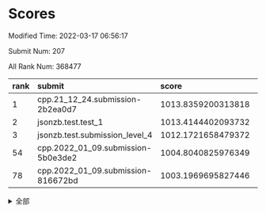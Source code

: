 # Scores

Modified Time: 2022-03-17 06:56:17

Submit Num: 207

All Rank Num: 368477

| rank |               submit               |       score        |       sigma        | pk_num |
| :--- | :--------------------------------- | :----------------- | :----------------- | :----- |
| 1    | cpp.21_12_24.submission-2b2ea0d7   | 1013.8359200313818 | 0.8073010633950838 | 7125   |
| 2    | jsonzb.test.test_1                 | 1013.4144402093732 | 0.8414256067294746 | 7115   |
| 3    | jsonzb.test.submission_level_4     | 1012.1721658479372 | 0.7913368261179082 | 7124   |
| 54   | cpp.2022_01_09.submission-5b0e3de2 | 1004.8040825976349 | 0.7220346110888065 | 7118   |
| 78   | cpp.2022_01_09.submission-816672bd | 1003.1969695827446 | 0.7164658388325974 | 7121   |


<details>
<summary>全部</summary>

| rank |                 submit                 |       score        |       sigma        | pk_num |
| :--- | :------------------------------------- | :----------------- | :----------------- | :----- |
| 1    | cpp.21_12_24.submission-2b2ea0d7       | 1013.8359200313818 | 0.8073010633950838 | 7125   |
| 2    | jsonzb.test.test_1                     | 1013.4144402093732 | 0.8414256067294746 | 7115   |
| 3    | jsonzb.test.submission_level_4         | 1012.1721658479372 | 0.7913368261179082 | 7124   |
| 4    | gobigger.level_3.submission_level_3_39 | 1011.9204843995348 | 0.781334815638468  | 7119   |
| 5    | gobigger.level_3.submission_level_3_12 | 1011.8156371143501 | 0.7807037251857106 | 7119   |
| 6    | gobigger.level_3.submission_level_3_5  | 1011.7606835304467 | 0.7598146003047546 | 7120   |
| 7    | gobigger.level_3.submission_level_3_3  | 1011.4756374961165 | 0.8207851402561503 | 7121   |
| 8    | gobigger.level_3.submission_level_3_23 | 1011.4577294264391 | 0.7661771829404496 | 7122   |
| 9    | gobigger.level_3.submission_level_3_4  | 1011.4055329571801 | 0.7755128615029875 | 7123   |
| 10   | gobigger.level_3.submission_level_3_18 | 1010.9566602052925 | 0.7741590223840943 | 7120   |
| 11   | gobigger.level_3.submission_level_3_6  | 1010.8239698250528 | 0.7888349148793551 | 7116   |
| 12   | gobigger.level_3.submission_level_3_47 | 1010.8063675026434 | 0.7754582137636402 | 7121   |
| 13   | gobigger.level_3.submission_level_3_45 | 1010.7571682633254 | 0.778328340738428  | 7120   |
| 14   | gobigger.level_3.submission_level_3_9  | 1010.7454577537292 | 0.7757252405327403 | 7123   |
| 15   | gobigger.level_3.submission_level_3_28 | 1010.7340364380685 | 0.781114250930819  | 7122   |
| 16   | gobigger.level_3.submission_level_3_16 | 1010.6813801300747 | 0.769851101222508  | 7120   |
| 17   | gobigger.level_3.submission_level_3_38 | 1010.5974640900171 | 0.7551991270225801 | 7122   |
| 18   | gobigger.level_3.submission_level_3_37 | 1010.5850770495408 | 0.7708530062335676 | 7119   |
| 19   | gobigger.level_3.submission_level_3_25 | 1010.5079136172662 | 0.771638253748591  | 7127   |
| 20   | gobigger.level_3.submission_level_3_22 | 1010.4777892832656 | 0.7581664125917591 | 7118   |
| 21   | gobigger.level_3.submission_level_3_24 | 1010.4247510664749 | 0.7464170545116285 | 7117   |
| 22   | gobigger.level_3.submission_level_3_17 | 1010.3398541964764 | 0.7590604887105202 | 7118   |
| 23   | gobigger.level_3.submission_level_3_34 | 1010.3352095219825 | 0.7785595332192713 | 7117   |
| 24   | gobigger.level_3.submission_level_3_31 | 1010.2407484905342 | 0.7710861090272472 | 7124   |
| 25   | gobigger.level_3.submission_level_3_1  | 1010.1941351792287 | 0.763333330652276  | 7121   |
| 26   | gobigger.level_3.submission_level_3_0  | 1010.1774540655816 | 0.7495031784600331 | 7122   |
| 27   | gobigger.level_3.submission_level_3_36 | 1010.1588547699014 | 0.7545886343133907 | 7124   |
| 28   | gobigger.level_3.submission_level_3_2  | 1010.1447907569781 | 0.7533135474794548 | 7120   |
| 29   | gobigger.level_3.submission_level_3_29 | 1010.0943607922144 | 0.7499109007471443 | 7117   |
| 30   | gobigger.level_3.submission_level_3_26 | 1010.0578313135842 | 0.7438212173147454 | 7119   |
| 31   | gobigger.level_3.submission_level_3_35 | 1010.0470795285919 | 0.775812558907304  | 7120   |
| 32   | gobigger.level_3.submission_level_3_33 | 1009.9992257039188 | 0.7577070648293354 | 7121   |
| 33   | gobigger.level_3.submission_level_3_41 | 1009.9870743068317 | 0.7826012001640951 | 7120   |
| 34   | gobigger.level_3.submission_level_3_48 | 1009.9595167497702 | 0.7644895126464506 | 7124   |
| 35   | gobigger.level_3.submission_level_3_7  | 1009.9387663527287 | 0.7587310491851152 | 7118   |
| 36   | gobigger.level_3.submission_level_3_11 | 1009.9309408297992 | 0.7512453074481347 | 7118   |
| 37   | gobigger.level_3.submission_level_3_27 | 1009.9173491961179 | 0.7508585871737296 | 7126   |
| 38   | gobigger.level_3.submission_level_3_30 | 1009.9106833051138 | 0.7830337018851647 | 7121   |
| 39   | gobigger.level_3.submission_level_3_19 | 1009.88015190801   | 0.7711155040338252 | 7117   |
| 40   | gobigger.level_3.submission_level_3_13 | 1009.8679153320401 | 0.7283223608729941 | 7122   |
| 41   | gobigger.level_3.submission_level_3_15 | 1009.7153957136277 | 0.7638543417419301 | 7121   |
| 42   | gobigger.level_3.submission_level_3_20 | 1009.6581630082775 | 0.7489206405718714 | 7124   |
| 43   | gobigger.level_3.submission_level_3_10 | 1009.6005706968004 | 0.745037958333897  | 7121   |
| 44   | gobigger.level_3.submission_level_3_8  | 1009.5947756488308 | 0.7537910955323147 | 7126   |
| 45   | gobigger.level_3.submission_level_3_42 | 1009.5755958297194 | 0.7687616072687862 | 7123   |
| 46   | gobigger.level_3.submission_level_3_43 | 1009.5429579586275 | 0.7691686582382833 | 7117   |
| 47   | gobigger.level_3.submission_level_3_46 | 1009.4663915813624 | 0.7667128758143789 | 7121   |
| 48   | gobigger.level_3.submission_level_3_40 | 1009.3662000441876 | 0.7619503611687012 | 7123   |
| 49   | gobigger.level_3.submission_level_3_14 | 1009.0817512940093 | 0.7371938129394325 | 7121   |
| 50   | gobigger.level_3.submission_level_3_21 | 1009.0437698500344 | 0.7709238459297353 | 7122   |
| 51   | gobigger.level_3.submission_level_3_44 | 1008.8102039499312 | 0.7290745046091909 | 7124   |
| 52   | gobigger.level_3.submission_level_3_32 | 1008.5584076493701 | 0.7481298538595452 | 7120   |
| 53   | gobigger.level_3.submission_level_3_49 | 1008.3724960811365 | 0.7457451296953719 | 7128   |
| 54   | cpp.2022_01_09.submission-5b0e3de2     | 1004.8040825976349 | 0.7220346110888065 | 7118   |
| 55   | gobigger.level_1.submission_level_1_42 | 1004.3049338167257 | 0.7314915672108877 | 7117   |
| 56   | gobigger.level_1.submission_level_1_11 | 1004.2833233696582 | 0.7119332620498428 | 7124   |
| 57   | gobigger.level_1.submission_level_1_48 | 1004.2248938014345 | 0.7211342921841029 | 7119   |
| 58   | gobigger.level_1.submission_level_1_3  | 1004.1999555738295 | 0.7208701798589263 | 7118   |
| 59   | gobigger.level_1.submission_level_1_20 | 1003.9284525976461 | 0.7156392074278823 | 7121   |
| 60   | gobigger.level_1.submission_level_1_12 | 1003.8787550557306 | 0.7164940946318586 | 7122   |
| 61   | gobigger.level_1.submission_level_1_45 | 1003.8477148132209 | 0.7307523448072232 | 7120   |
| 62   | gobigger.level_1.submission_level_1_38 | 1003.7934825787813 | 0.7293208838496599 | 7113   |
| 63   | gobigger.level_1.submission_level_1_36 | 1003.7209592182402 | 0.7264969120655201 | 7121   |
| 64   | gobigger.level_1.submission_level_1_18 | 1003.6529832774892 | 0.7173775569730898 | 7119   |
| 65   | gobigger.level_1.submission_level_1_29 | 1003.6361885954243 | 0.7322722303455323 | 7120   |
| 66   | gobigger.level_1.submission_level_1_39 | 1003.5975302281681 | 0.7124062684289337 | 7114   |
| 67   | gobigger.level_1.submission_level_1_25 | 1003.533851910852  | 0.7230286579739951 | 7118   |
| 68   | gobigger.level_1.submission_level_1_15 | 1003.5265307535018 | 0.7184569468833618 | 7118   |
| 69   | gobigger.level_1.submission_level_1_14 | 1003.5178006013599 | 0.7104885163597386 | 7120   |
| 70   | gobigger.level_1.submission_level_1_44 | 1003.5027581372999 | 0.7125320348183549 | 7124   |
| 71   | gobigger.level_1.submission_level_1_33 | 1003.4476315129197 | 0.7143927537656786 | 7122   |
| 72   | gobigger.level_1.submission_level_1_40 | 1003.4071202043443 | 0.7044424492430166 | 7120   |
| 73   | gobigger.level_1.submission_level_1_6  | 1003.3498197070767 | 0.7094711218898538 | 7124   |
| 74   | gobigger.level_1.submission_level_1_26 | 1003.3247222341877 | 0.7185397968663215 | 7122   |
| 75   | gobigger.level_1.submission_level_1_47 | 1003.324231865394  | 0.7199937378297043 | 7120   |
| 76   | gobigger.level_1.submission_level_1_2  | 1003.2898609732445 | 0.7278131161971794 | 7119   |
| 77   | gobigger.level_1.submission_level_1_43 | 1003.225655690208  | 0.7203262226753743 | 7121   |
| 78   | cpp.2022_01_09.submission-816672bd     | 1003.1969695827446 | 0.7164658388325974 | 7121   |
| 79   | gobigger.level_1.submission_level_1_7  | 1003.1656073899675 | 0.7214671579426237 | 7123   |
| 80   | gobigger.level_1.submission_level_1_9  | 1003.1389331377502 | 0.7186139245393883 | 7120   |
| 81   | gobigger.level_1.submission_level_1_37 | 1003.1121842429108 | 0.7242369837764188 | 7123   |
| 82   | gobigger.level_1.submission_level_1_28 | 1003.0975187617535 | 0.70214136969218   | 7115   |
| 83   | gobigger.level_1.submission_level_1_49 | 1003.0280164815365 | 0.7156369346331303 | 7121   |
| 84   | gobigger.level_1.submission_level_1_19 | 1003.0263299261477 | 0.7168278660683898 | 7115   |
| 85   | gobigger.level_1.submission_level_1_10 | 1002.9462654756326 | 0.7168072708661842 | 7118   |
| 86   | gobigger.level_1.submission_level_1_16 | 1002.9417934476293 | 0.7211799367765207 | 7126   |
| 87   | gobigger.level_1.submission_level_1_27 | 1002.9172300801565 | 0.7229984473714511 | 7122   |
| 88   | gobigger.level_1.submission_level_1_22 | 1002.9044305855024 | 0.702299482186886  | 7122   |
| 89   | gobigger.level_1.submission_level_1_17 | 1002.8480714593787 | 0.7141695414281097 | 7120   |
| 90   | gobigger.level_1.submission_level_1_30 | 1002.758338259361  | 0.71085133362149   | 7122   |
| 91   | gobigger.level_1.submission_level_1_31 | 1002.7516954752626 | 0.7040985986751296 | 7113   |
| 92   | gobigger.level_1.submission_level_1_1  | 1002.7291423504543 | 0.7185020594832464 | 7122   |
| 93   | gobigger.level_1.submission_level_1_34 | 1002.713977435266  | 0.7149201555508778 | 7115   |
| 94   | gobigger.level_1.submission_level_1_5  | 1002.6820954785321 | 0.7231171578290897 | 7115   |
| 95   | gobigger.level_1.submission_level_1_41 | 1002.6322551070629 | 0.7146963423915959 | 7119   |
| 96   | gobigger.level_1.submission_level_1_35 | 1002.5829299889173 | 0.7132191289814219 | 7121   |
| 97   | gobigger.level_1.submission_level_1_23 | 1002.565560197656  | 0.7123441465587252 | 7123   |
| 98   | gobigger.level_1.submission_level_1_24 | 1002.5290358444873 | 0.7214952295768142 | 7120   |
| 99   | gobigger.level_1.submission_level_1_21 | 1002.526985854941  | 0.7036751529798794 | 7118   |
| 100  | gobigger.level_1.submission_level_1_4  | 1002.3944420075123 | 0.7043585586822496 | 7119   |
| 101  | gobigger.level_1.submission_level_1_13 | 1002.3614661830535 | 0.7178284270268506 | 7122   |
| 102  | gobigger.level_1.submission_level_1_8  | 1002.2173482717384 | 0.7119536854848386 | 7112   |
| 103  | gobigger.level_1.submission_level_1_0  | 1001.9971275862742 | 0.7100651222186042 | 7119   |
| 104  | gobigger.level_1.submission_level_1_46 | 1001.9960735784286 | 0.6926374676562947 | 7122   |
| 105  | gobigger.level_1.submission_level_1_32 | 1001.4284750335586 | 0.7172876542019482 | 7114   |
| 106  | gobigger.random.submission_random_17   | 997.709510829388   | 0.6946844490127329 | 7121   |
| 107  | gobigger.random.submission_random_10   | 997.2734912035351  | 0.7045022913944402 | 7122   |
| 108  | gobigger.random.submission_random_46   | 997.2240295801404  | 0.7216192523709871 | 7121   |
| 109  | gobigger.random.submission_random_48   | 997.1118554207912  | 0.7193263265112354 | 7120   |
| 110  | gobigger.random.submission_random_14   | 996.9804334502154  | 0.7091274560468136 | 7122   |
| 111  | gobigger.random.submission_random_49   | 996.82935670552    | 0.7183552981032825 | 7116   |
| 112  | gobigger.random.submission_random_6    | 996.7829846924695  | 0.7114228364529647 | 7119   |
| 113  | gobigger.random.submission_random_36   | 996.7263547912878  | 0.7083819730823013 | 7123   |
| 114  | gobigger.random.submission_random_38   | 996.7218030603975  | 0.7109254470136875 | 7119   |
| 115  | gobigger.random.submission_random_44   | 996.6531932840421  | 0.7051909268268219 | 7122   |
| 116  | gobigger.random.submission_random_16   | 996.5785091313132  | 0.7051340485769839 | 7127   |
| 117  | gobigger.random.submission_random_12   | 996.4831503604885  | 0.7131661653704335 | 7120   |
| 118  | gobigger.random.submission_random_34   | 996.3974488745595  | 0.7026278294318885 | 7120   |
| 119  | gobigger.random.submission_random_28   | 996.3614132329283  | 0.6951341616435049 | 7125   |
| 120  | gobigger.random.submission_random_47   | 996.3564468279691  | 0.7047796980353015 | 7122   |
| 121  | gobigger.random.submission_random_18   | 996.1967872504187  | 0.7026348537688902 | 7121   |
| 122  | gobigger.random.submission_random_2    | 996.1830410676364  | 0.7105297185286347 | 7122   |
| 123  | gobigger.random.submission_random_0    | 996.1437511990864  | 0.6996376486845273 | 7119   |
| 124  | gobigger.random.submission_random_3    | 996.1218901654954  | 0.7102596739419434 | 7120   |
| 125  | gobigger.random.submission_random_30   | 996.1117770508212  | 0.7130919145985296 | 7124   |
| 126  | gobigger.random.submission_random_45   | 996.1069899212     | 0.7052991190873331 | 7122   |
| 127  | gobigger.random.submission_random_21   | 996.0940693284314  | 0.7184528201475663 | 7118   |
| 128  | gobigger.random.submission_random_27   | 995.9922974932613  | 0.7153890298595516 | 7118   |
| 129  | gobigger.random.submission_random_19   | 995.9906293153871  | 0.7079785858470061 | 7123   |
| 130  | gobigger.random.submission_random_29   | 995.9655333954954  | 0.7085827606552554 | 7121   |
| 131  | gobigger.random.submission_random_4    | 995.9638055520126  | 0.7131133584243565 | 7120   |
| 132  | gobigger.random.submission_random_35   | 995.9321385337298  | 0.7143277520247568 | 7118   |
| 133  | gobigger.random.submission_random_41   | 995.9313255586848  | 0.7188935225049913 | 7119   |
| 134  | gobigger.random.submission_random_40   | 995.9255694281167  | 0.7218162549121637 | 7125   |
| 135  | gobigger.random.submission_random_15   | 995.897592787469   | 0.7130870021693287 | 7123   |
| 136  | gobigger.random.submission_random_31   | 995.7373516498506  | 0.7226960729679022 | 7117   |
| 137  | gobigger.random.submission_random_20   | 995.713530436453   | 0.7128466665014077 | 7117   |
| 138  | gobigger.random.submission_random_42   | 995.6864429112604  | 0.7182064543479094 | 7119   |
| 139  | gobigger.random.submission_random_43   | 995.6823881801851  | 0.7034981390666561 | 7120   |
| 140  | gobigger.random.submission_random_26   | 995.4459332095427  | 0.7158094554853474 | 7120   |
| 141  | gobigger.random.submission_random_11   | 995.4379156473218  | 0.7117862587675271 | 7120   |
| 142  | gobigger.random.submission_random_32   | 995.4352555583197  | 0.7099441049561982 | 7121   |
| 143  | gobigger.random.submission_random_8    | 995.3729779371906  | 0.7118689421322243 | 7123   |
| 144  | gobigger.random.submission_random_7    | 995.364170479193   | 0.7073093205651109 | 7120   |
| 145  | gobigger.random.submission_random_23   | 995.263628113422   | 0.7205405322128342 | 7126   |
| 146  | gobigger.random.submission_random_1    | 995.2510642079627  | 0.7155675764989287 | 7120   |
| 147  | gobigger.random.submission_random_37   | 995.1769608041861  | 0.7063507365935464 | 7116   |
| 148  | gobigger.random.submission_random_25   | 995.1578147345898  | 0.7130685714504827 | 7122   |
| 149  | gobigger.random.submission_random_9    | 995.1505022095582  | 0.7139683940137631 | 7122   |
| 150  | gobigger.random.submission_random_5    | 995.1358242109804  | 0.7247790758408151 | 7125   |
| 151  | gobigger.random.submission_random_33   | 995.1211155424521  | 0.7119866873052251 | 7115   |
| 152  | gobigger.random.submission_random_24   | 994.9965291926916  | 0.7304573171143567 | 7120   |
| 153  | gobigger.random.submission_random_39   | 994.826532231752   | 0.7081603283131486 | 7120   |
| 154  | gobigger.random.submission_random_22   | 994.6839247339308  | 0.7106080776297375 | 7117   |
| 155  | gobigger.level_2.submission_level_2_22 | 994.124864377755   | 0.730616762402332  | 7119   |
| 156  | gobigger.random.submission_random_13   | 994.0776587193047  | 0.7222169082446158 | 7124   |
| 157  | gobigger.level_2.submission_level_2_42 | 993.7395611395042  | 0.7379901551703741 | 7121   |
| 158  | gobigger.level_2.submission_level_2_14 | 993.7009817509727  | 0.733718595283595  | 7118   |
| 159  | gobigger.level_2.submission_level_2_27 | 993.6411284275474  | 0.7256945150774924 | 7125   |
| 160  | gobigger.level_2.submission_level_2_29 | 993.4118943989239  | 0.7521711139345166 | 7118   |
| 161  | gobigger.level_2.submission_level_2_12 | 993.3355094663414  | 0.7325076776790902 | 7120   |
| 162  | gobigger.level_2.submission_level_2_18 | 993.203030893373   | 0.7311197799387628 | 7119   |
| 163  | gobigger.level_2.submission_level_2_23 | 993.0939686564359  | 0.7372154861661919 | 7122   |
| 164  | gobigger.level_2.submission_level_2_24 | 993.0593192331239  | 0.738313411276411  | 7126   |
| 165  | gobigger.level_2.submission_level_2_32 | 992.9834863224285  | 0.7344145814989632 | 7122   |
| 166  | gobigger.level_2.submission_level_2_13 | 992.890761813961   | 0.7344642540339602 | 7118   |
| 167  | gobigger.level_2.submission_level_2_17 | 992.8197377236162  | 0.7456207729014517 | 7115   |
| 168  | gobigger.level_2.submission_level_2_31 | 992.8003756532736  | 0.7495356995843884 | 7121   |
| 169  | gobigger.level_2.submission_level_2_21 | 992.7255152493913  | 0.7330826642337408 | 7123   |
| 170  | gobigger.level_2.submission_level_2_48 | 992.6702353928339  | 0.7547817755752122 | 7119   |
| 171  | gobigger.level_2.submission_level_2_49 | 992.6088279714126  | 0.7382153741361982 | 7122   |
| 172  | gobigger.level_2.submission_level_2_3  | 992.5764742876315  | 0.7505338384248078 | 7119   |
| 173  | gobigger.level_2.submission_level_2_44 | 992.4952168774712  | 0.7257369293207974 | 7119   |
| 174  | gobigger.level_2.submission_level_2_35 | 992.4697957434084  | 0.7345254629612549 | 7118   |
| 175  | gobigger.level_2.submission_level_2_15 | 992.4619515885133  | 0.7589678694393702 | 7122   |
| 176  | gobigger.level_2.submission_level_2_7  | 992.3975903063828  | 0.7520105422636301 | 7123   |
| 177  | gobigger.level_2.submission_level_2_20 | 992.3295635188418  | 0.7441053957645659 | 7116   |
| 178  | gobigger.level_2.submission_level_2_8  | 992.269338393643   | 0.7442421100493917 | 7120   |
| 179  | gobigger.level_2.submission_level_2_11 | 992.0722672727525  | 0.7512760527263451 | 7119   |
| 180  | gobigger.level_2.submission_level_2_43 | 992.0570208955853  | 0.7487553562081548 | 7121   |
| 181  | gobigger.level_2.submission_level_2_40 | 992.0568570097406  | 0.7458350156142878 | 7122   |
| 182  | gobigger.level_2.submission_level_2_33 | 992.031886345629   | 0.7361461112810905 | 7116   |
| 183  | gobigger.level_2.submission_level_2_36 | 992.0225174596889  | 0.7479299866975695 | 7119   |
| 184  | gobigger.level_2.submission_level_2_30 | 991.9929700939002  | 0.7565425108052699 | 7116   |
| 185  | gobigger.level_2.submission_level_2_37 | 991.985447997967   | 0.718644666567732  | 7118   |
| 186  | gobigger.level_2.submission_level_2_41 | 991.8843221965502  | 0.7333091293840323 | 7119   |
| 187  | gobigger.level_2.submission_level_2_46 | 991.8707333793071  | 0.7504795236459313 | 7114   |
| 188  | gobigger.level_2.submission_level_2_10 | 991.8575592132102  | 0.7383805570659934 | 7121   |
| 189  | gobigger.level_2.submission_level_2_38 | 991.7647250920769  | 0.7375977860454785 | 7122   |
| 190  | gobigger.level_2.submission_level_2_39 | 991.7064677766386  | 0.7566296908898531 | 7126   |
| 191  | gobigger.level_2.submission_level_2_5  | 991.673633325271   | 0.7405246274743107 | 7121   |
| 192  | gobigger.level_2.submission_level_2_19 | 991.5417886680461  | 0.7509822290120888 | 7125   |
| 193  | gobigger.level_2.submission_level_2_0  | 991.5255253066326  | 0.7621442327408506 | 7124   |
| 194  | gobigger.level_2.submission_level_2_6  | 991.3103430391511  | 0.7610553813838891 | 7117   |
| 195  | gobigger.level_2.submission_level_2_2  | 991.2902478795611  | 0.7626808531281578 | 7124   |
| 196  | gobigger.level_2.submission_level_2_16 | 991.2814630677696  | 0.7591103632528983 | 7123   |
| 197  | gobigger.level_2.submission_level_2_28 | 991.2602916921046  | 0.7527151674986098 | 7118   |
| 198  | gobigger.level_2.submission_level_2_26 | 991.1809362436621  | 0.752132870718063  | 7113   |
| 199  | gobigger.level_2.submission_level_2_9  | 991.1566803872184  | 0.7667563221073883 | 7115   |
| 200  | gobigger.level_2.submission_level_2_4  | 991.0772195551343  | 0.7667948445242918 | 7120   |
| 201  | gobigger.level_2.submission_level_2_1  | 991.0287191398504  | 0.7443875582823793 | 7116   |
| 202  | gobigger.level_2.submission_level_2_45 | 990.990418787244   | 0.7436774318653672 | 7122   |
| 203  | gobigger.level_2.submission_level_2_47 | 990.9458366986744  | 0.7889851932875643 | 7122   |
| 204  | gobigger.level_2.submission_level_2_25 | 990.9082641001513  | 0.7704436690481362 | 7117   |
| 205  | gobigger.level_2.submission_level_2_34 | 990.2915945966948  | 0.7631491305295591 | 7124   |
| 206  | gobigger.none.submission_none_0        | 977.4595887115378  | 1.3133713458122975 | 7127   |
| 207  | gobigger.none.submission_none_1        | 973.4408859036373  | 1.792857413705198  | 7120   |

</details>